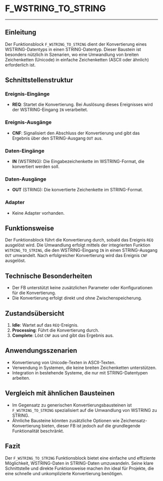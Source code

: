 # F_WSTRING_TO_STRING

* * * * * * * * * *
## Einleitung
Der Funktionsblock `F_WSTRING_TO_STRING` dient der Konvertierung eines WSTRING-Datentyps in einen STRING-Datentyp. Dieser Baustein ist besonders nützlich in Szenarien, wo eine Umwandlung von breiten Zeichenketten (Unicode) in einfache Zeichenketten (ASCII oder ähnlich) erforderlich ist.

## Schnittstellenstruktur

### **Ereignis-Eingänge**
- **REQ**: Startet die Konvertierung. Bei Auslösung dieses Ereignisses wird der WSTRING-Eingang `IN` verarbeitet.

### **Ereignis-Ausgänge**
- **CNF**: Signalisiert den Abschluss der Konvertierung und gibt das Ergebnis über den STRING-Ausgang `OUT` aus.

### **Daten-Eingänge**
- **IN** (WSTRING): Die Eingabezeichenkette im WSTRING-Format, die konvertiert werden soll.

### **Daten-Ausgänge**
- **OUT** (STRING): Die konvertierte Zeichenkette im STRING-Format.

### **Adapter**
- Keine Adapter vorhanden.

## Funktionsweise
Der Funktionsblock führt die Konvertierung durch, sobald das Ereignis `REQ` ausgelöst wird. Die Umwandlung erfolgt mittels der integrierten Funktion `WSTRING_TO_STRING`, die den WSTRING-Eingang `IN` in einen STRING-Ausgang `OUT` umwandelt. Nach erfolgreicher Konvertierung wird das Ereignis `CNF` ausgelöst.

## Technische Besonderheiten
- Der FB unterstützt keine zusätzlichen Parameter oder Konfigurationen für die Konvertierung.
- Die Konvertierung erfolgt direkt und ohne Zwischenspeicherung.

## Zustandsübersicht
1. **Idle**: Wartet auf das `REQ`-Ereignis.
2. **Processing**: Führt die Konvertierung durch.
3. **Complete**: Löst `CNF` aus und gibt das Ergebnis aus.

## Anwendungsszenarien
- Konvertierung von Unicode-Texten in ASCII-Texten.
- Verwendung in Systemen, die keine breiten Zeichenketten unterstützen.
- Integration in bestehende Systeme, die nur mit STRING-Datentypen arbeiten.

## Vergleich mit ähnlichen Bausteinen
- Im Gegensatz zu generischen Konvertierungsbausteinen ist `F_WSTRING_TO_STRING` spezialisiert auf die Umwandlung von WSTRING zu STRING.
- Ähnliche Bausteine könnten zusätzliche Optionen wie Zeichensatz-Konvertierung bieten, dieser FB ist jedoch auf die grundlegende Funktionalität beschränkt.

## Fazit
Der `F_WSTRING_TO_STRING` Funktionsblock bietet eine einfache und effiziente Möglichkeit, WSTRING-Daten in STRING-Daten umzuwandeln. Seine klare Schnittstelle und direkte Funktionsweise machen ihn ideal für Projekte, die eine schnelle und unkomplizierte Konvertierung benötigen.